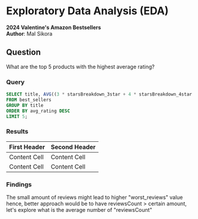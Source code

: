 # Exploratory Data Analysis (EDA)
**2024 Valentine's Amazon Bestsellers** </br>
**Author**: Mal Sikora <br />

## Question
What are the top 5 products with the highest average rating?
### Query
````sql
SELECT title, AVG((3 * starsBreakdown_3star + 4 * starsBreakdown_4star + 5 * starsBreakdown_5star) / 100) AS avg_rating
FROM best_sellers
GROUP BY title
ORDER BY avg_rating DESC
LIMIT 5;
````
### Results

| First Header  | Second Header |
| ------------- | ------------- |
| Content Cell  | Content Cell  |
| Content Cell  | Content Cell  |

### Findings
The small amount of reviews might lead to higher "worst_reviews" value hence, better approach would be 
to have reviewsCount > certain amount, let's explore what is the average number of "reviewsCount"


